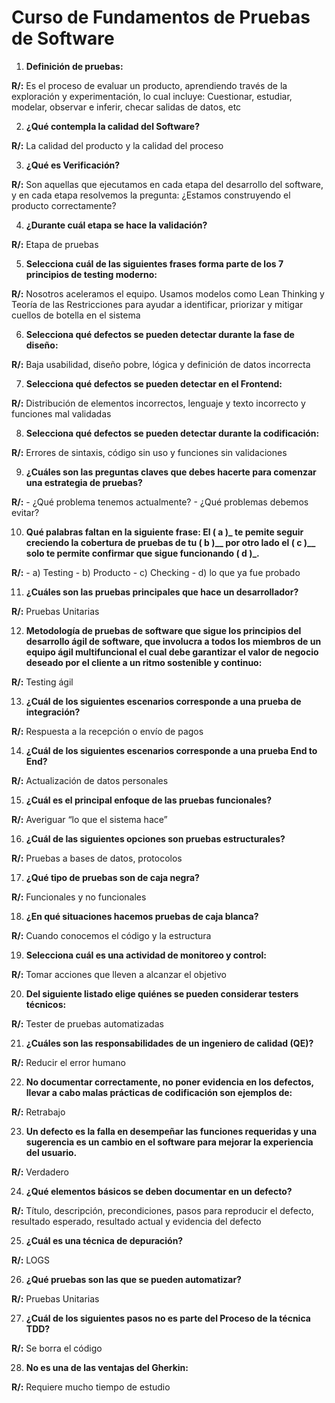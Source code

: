 # Curso de Fundamentos de Pruebas de Software

1. **Definición de pruebas:**

**R/:** Es el proceso de evaluar un producto, aprendiendo través de la exploración y experimentación, lo cual incluye: Cuestionar, estudiar, modelar, observar e inferir, checar salidas de datos, etc

2. **¿Qué contempla la calidad del Software?**

**R/:** La calidad del producto y la calidad del proceso

3. **¿Qué es Verificación?**

**R/:** Son aquellas que ejecutamos en cada etapa del desarrollo del software, y en cada etapa resolvemos la pregunta: ¿Estamos construyendo el producto correctamente?

4. **¿Durante cuál etapa se hace la validación?**

**R/:** Etapa de pruebas

5. **Selecciona cuál de las siguientes frases forma parte de los 7 principios de testing moderno:**

**R/:** Nosotros aceleramos el equipo. Usamos modelos como Lean Thinking y Teoría de las Restricciones para ayudar a identificar, priorizar y mitigar cuellos de botella en el sistema

6. **Selecciona qué defectos se pueden detectar durante la fase de diseño:**

**R/:** Baja usabilidad, diseño pobre, lógica y definición de datos incorrecta

7. **Selecciona qué defectos se pueden detectar en el Frontend:**

**R/:** Distribución de elementos incorrectos, lenguaje y texto incorrecto y funciones mal validadas

8. **Selecciona qué defectos se pueden detectar durante la codificación:**

**R/:** Errores de sintaxis, código sin uso y funciones sin validaciones

9. **¿Cuáles son las preguntas claves que debes hacerte para comenzar una estrategia de pruebas?**

**R/:** - ¿Qué problema tenemos actualmente?
        - ¿Qué problemas debemos evitar?

10. **Qué palabras faltan en la siguiente frase: El ( a )_ te pemite seguir creciendo la cobertura de pruebas de tu ( b )__ por otro lado el ( c )__ solo te permite confirmar que sigue funcionando ( d )_.**

**R/:** - a) Testing
        - b) Producto
        - c) Checking
        - d) lo que ya fue probado

11. **¿Cuáles son las pruebas principales que hace un desarrollador?**

**R/:** Pruebas Unitarias

12. **Metodología de pruebas de software que sigue los principios del desarrollo ágil de software, que involucra a todos los miembros de un equipo ágil multifuncional el cual debe garantizar el valor de negocio deseado por el cliente a un ritmo sostenible y continuo:**

**R/:** Testing ágil

13. **¿Cuál de los siguientes escenarios corresponde a una prueba de integración?**

**R/:** Respuesta a la recepción o envío de pagos

14. **¿Cuál de los siguientes escenarios corresponde a una prueba End to End?**

**R/:** Actualización de datos personales

15. **¿Cuál es el principal enfoque de las pruebas funcionales?**

**R/:** Averiguar “lo que el sistema hace”

16. **¿Cuál de las siguientes opciones son pruebas estructurales?**

**R/:** Pruebas a bases de datos, protocolos

17. **¿Qué tipo de pruebas son de caja negra?**

**R/:** Funcionales y no funcionales

18. **¿En qué situaciones hacemos pruebas de caja blanca?**

**R/:** Cuando conocemos el código y la estructura

19. **Selecciona cuál es una actividad de monitoreo y control:**

**R/:** Tomar acciones que lleven a alcanzar el objetivo

20. **Del siguiente listado elige quiénes se pueden considerar testers técnicos:**

**R/:** Tester de pruebas automatizadas

21. **¿Cuáles son las responsabilidades de un ingeniero de calidad (QE)?**

**R/:** Reducir el error humano

22. **No documentar correctamente, no poner evidencia en los defectos, llevar a cabo malas prácticas de codificación son ejemplos de:**

**R/:** Retrabajo

23. **Un defecto es la falla en desempeñar las funciones requeridas y una sugerencia es un cambio en el software para mejorar la experiencia del usuario.**

**R/:** Verdadero

24. **¿Qué elementos básicos se deben documentar en un defecto?**

**R/:** Título, descripción, precondiciones, pasos para reproducir el defecto, resultado esperado, resultado actual y evidencia del defecto

25. **¿Cuál es una técnica de depuración?**

**R/:** LOGS

26. **¿Qué pruebas son las que se pueden automatizar?**

**R/:** Pruebas Unitarias

27. **¿Cuál de los siguientes pasos no es parte del Proceso de la técnica TDD?**

**R/:** Se borra el código

28. **No es una de las ventajas del Gherkin:**

**R/:** Requiere mucho tiempo de estudio